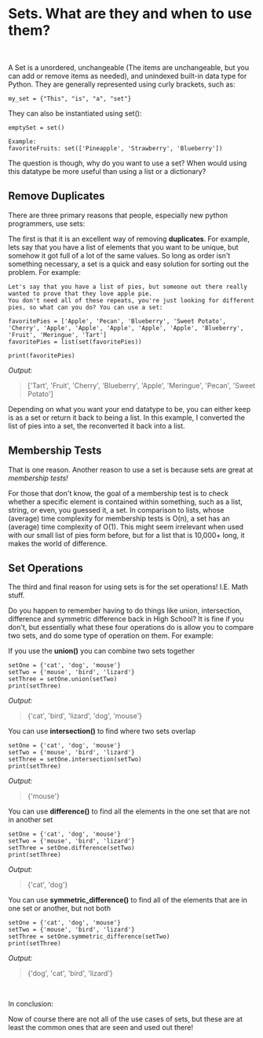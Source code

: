 # Sets. What are they and when to use them?
<br>

A Set is a unordered, unchangeable (The items are unchangeable, but you can add or remove items as needed), and unindexed built-in data type for Python. They are generally represented using curly brackets, such as:

    my_set = {"This", "is", "a", "set"}

They can also be instantiated using set(): 

    emptySet = set()

    Example:
    favoriteFruits: set(['Pineapple', 'Strawberry', 'Blueberry'])

The question is though, why do you want to use a set? When would using this datatype be more useful than using a list or a dictionary?

## Remove Duplicates
There are three primary reasons that people, especially new python programmers, use sets:

The first is that it is an excellent way of removing **duplicates**. For example, lets say that you have a list of elements that you want to be unique, but somehow it got full of a lot of the same values. So long as order isn't something necessary, a set is a quick and easy solution for sorting out the problem. For example: 

    Let's say that you have a list of pies, but someone out there really wanted to prove that they love apple pie.
    You don't need all of these repeats, you're just looking for different pies, so what can you do? You can use a set:

    favoritePies = ['Apple', 'Pecan', 'Blueberry', 'Sweet Potato', 'Cherry', 'Apple', 'Apple', 'Apple', 'Apple', 'Apple', 'Blueberry', 'Fruit', 'Meringue', 'Tart']
    favoritePies = list(set(favoritePies))

    print(favoritePies)

*Output:*

>['Tart', 'Fruit', 'Cherry', 'Blueberry', 'Apple', 'Meringue', 'Pecan', 'Sweet Potato']

Depending on what you want your end datatype to be, you can either keep is as a set or return it back to being a list.
In this example, I converted the list of pies into a set, the reconverted it back into a list.

## Membership Tests

That is one reason. Another reason to use a set is because sets are great at *membership tests!*

For those that don't know, the goal of a membership test is to check whether a specific element is contained within something, such as a list, string, or even, you guessed it, a set. In comparison to lists, whose (average) time complexity for membership tests is O(n), a set has an (average) time complexity of O(1). This might seem irrelevant when used with our small list of pies form before, but for a list that is 10,000+ long, it makes the world of difference.


## Set Operations
The third and final reason for using sets is for the set operations! I.E. Math stuff. 

Do you happen to remember having to do things like union, intersection, difference and symmetric difference back in High School? It is fine if you don't, but essentially what these four operations do is allow you to compare two sets, and do some type of operation on them. For example:

If you use the **union()** you can combine two sets together

    setOne = {'cat', 'dog', 'mouse'}
    setTwo = {'mouse', 'bird', 'lizard'}
    setThree = setOne.union(setTwo)
    print(setThree)

*Output:*

>{'cat', 'bird', 'lizard', 'dog', 'mouse'}

You can use **intersection()** to find where two sets overlap

    setOne = {'cat', 'dog', 'mouse'}
    setTwo = {'mouse', 'bird', 'lizard'}
    setThree = setOne.intersection(setTwo)
    print(setThree)

*Output:*

>{'mouse'}

You can use **difference()** to find all the elements in the one set that are not in another set

    setOne = {'cat', 'dog', 'mouse'}
    setTwo = {'mouse', 'bird', 'lizard'}
    setThree = setOne.difference(setTwo)
    print(setThree)

*Output:*

>{'cat', 'dog'}

You can use **symmetric_difference()** to find all of the elements that are in one set or another, but not both

    setOne = {'cat', 'dog', 'mouse'}
    setTwo = {'mouse', 'bird', 'lizard'}
    setThree = setOne.symmetric_difference(setTwo)
    print(setThree)

*Output:*

>{'dog', 'cat', 'bird', 'lizard'}

<br>

In conclusion: 

Now of course there are not all of the use cases of sets, but these are at least the common ones that are seen and used out there!

